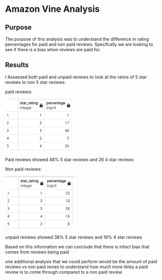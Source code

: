 # Amazon Vine Analysis
## Purpose
The purpose of this analysis was to understand the difference in rating percentages for paid and non paid reviews. Specifcally we are looking to see if there is a bias when reviews are paid for. 

## Results 
I Assessed both paid and unpaid reviews to look at the ratios of 5 star reviews to non 5 star reviews. 

paid reviews:

![image](https://github.com/mmilner3/Amazon_Vine_Analysis/blob/main/vine%20reviews.PNG)

Paid reviews showed 48% 5 star reviews and 26 4 star reviews 


Non paid reviews:

![image](https://github.com/mmilner3/Amazon_Vine_Analysis/blob/main/non%20vine%20reviews.PNG)

unpaid reviews showed 38% 5 star reviews and 16% 4 star reviews 

Based on this information we can conclude that there is infact bias 
that comes from reviews being paid

one additional analysis that we could perform would be the amount of paid reviews vs non paid revies to understand how much more likley a paid review is to come through compared to a non paid review. 
